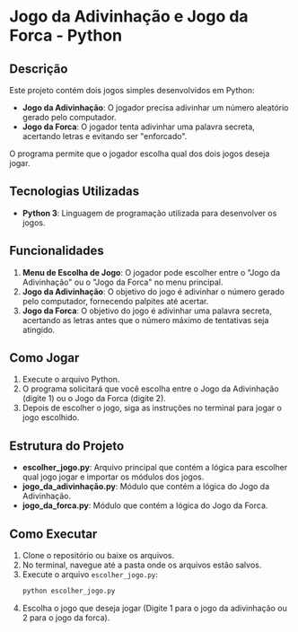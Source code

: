 # Jogo da Adivinhação e Jogo da Forca - Python

## Descrição

Este projeto contém dois jogos simples desenvolvidos em Python:

- **Jogo da Adivinhação**: O jogador precisa adivinhar um número aleatório gerado pelo computador.
- **Jogo da Forca**: O jogador tenta adivinhar uma palavra secreta, acertando letras e evitando ser "enforcado".

O programa permite que o jogador escolha qual dos dois jogos deseja jogar.

## Tecnologias Utilizadas

- **Python 3**: Linguagem de programação utilizada para desenvolver os jogos.

## Funcionalidades

1. **Menu de Escolha de Jogo**: O jogador pode escolher entre o "Jogo da Adivinhação" ou o "Jogo da Forca" no menu principal.
2. **Jogo da Adivinhação**: O objetivo do jogo é adivinhar o número gerado pelo computador, fornecendo palpites até acertar.
3. **Jogo da Forca**: O objetivo do jogo é adivinhar uma palavra secreta, acertando as letras antes que o número máximo de tentativas seja atingido.

## Como Jogar

1. Execute o arquivo Python.
2. O programa solicitará que você escolha entre o Jogo da Adivinhação (digite 1) ou o Jogo da Forca (digite 2).
3. Depois de escolher o jogo, siga as instruções no terminal para jogar o jogo escolhido.

## Estrutura do Projeto

- **escolher_jogo.py**: Arquivo principal que contém a lógica para escolher qual jogo jogar e importar os módulos dos jogos.
- **jogo_da_adivinhação.py**: Módulo que contém a lógica do Jogo da Adivinhação.
- **jogo_da_forca.py**: Módulo que contém a lógica do Jogo da Forca.

## Como Executar

1. Clone o repositório ou baixe os arquivos.
2. No terminal, navegue até a pasta onde os arquivos estão salvos.
3. Execute o arquivo `escolher_jogo.py`:
    ```bash
    python escolher_jogo.py
    ```
4. Escolha o jogo que deseja jogar (Digite 1 para o jogo da adivinhação ou 2 para o jogo da forca).
